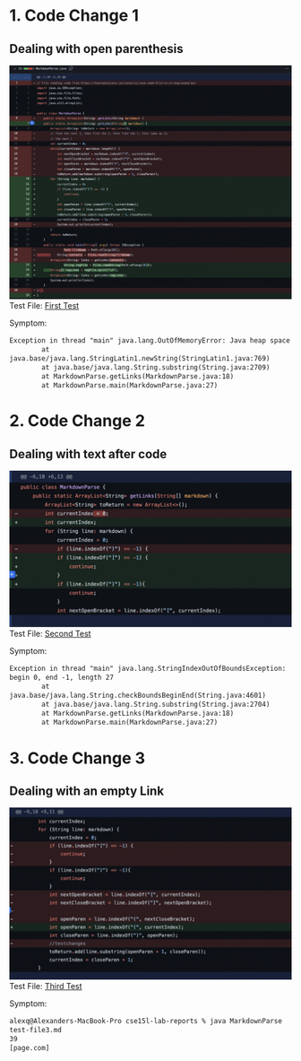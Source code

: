 # 1. Code Change 1

## Dealing with open parenthesis

![Image](Paren.png)\
Test File: [First Test](https://github.com/Alexander-Qinn/cse15l-lab-reports/blob/main/test-file1.md)

Symptom:

```
Exception in thread "main" java.lang.OutOfMemoryError: Java heap space
        at java.base/java.lang.StringLatin1.newString(StringLatin1.java:769)
        at java.base/java.lang.String.substring(String.java:2709)
        at MarkdownParse.getLinks(MarkdownParse.java:18)
        at MarkdownParse.main(MarkdownParse.java:27)
```

# 2. Code Change 2

## Dealing with text after code

![Image](Text.png)\
Test File: [Second Test](https://github.com/Alexander-Qinn/cse15l-lab-reports/blob/main/test-file2.md)

Symptom:

```
Exception in thread "main" java.lang.StringIndexOutOfBoundsException: begin 0, end -1, length 27
        at java.base/java.lang.String.checkBoundsBeginEnd(String.java:4601)
        at java.base/java.lang.String.substring(String.java:2704)
        at MarkdownParse.getLinks(MarkdownParse.java:18)
        at MarkdownParse.main(MarkdownParse.java:27)
```
# 3. Code Change 3

## Dealing with an empty Link

![Image](Empty.png)\
Test File: [Third Test](https://github.com/Alexander-Qinn/cse15l-lab-reports/blob/main/test-file3.md)

Symptom:

```
alexq@Alexanders-MacBook-Pro cse15l-lab-reports % java MarkdownParse test-file3.md
39
[page.com]
```